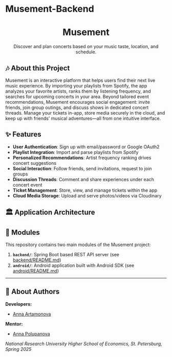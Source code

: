 # Musement-Backend

<div align="center">
  <h1>Musement</h1>
  <p>Discover and plan concerts based on your music taste, location, and schedule.</p>
</div>

## 🎶 About this Project

Musement is an interactive platform that helps users find their next live music experience. By importing your playlists from Spotify, the app analyzes your favorite artists, ranks them by listening frequency, and searches for upcoming concerts in your area. Beyond tailored event recommendations, Musement encourages social engagement: invite friends, join group outings, and discuss shows in dedicated concert threads. Manage your tickets in-app, store media securely in the cloud, and keep up with friends’ musical adventures—all from one intuitive interface.

## ✨ Features

* **User Authentication**: Sign up with email/password or Google OAuth2
* **Playlist Integration**: Import and parse playlists from Spotify
* **Personalized Recommendations**: Artist frequency ranking drives concert suggestions
* **Social Interaction**: Follow friends, send invitations, request to join groups
* **Discussion Threads**: Comment and share experiences under each concert event
* **Ticket Management**: Store, view, and manage tickets within the app
* **Cloud Media Storage**: Upload and serve photos/videos via Cloudinary

## 🏛️ Application Architecture

<!-- Architecture diagram and high-level components go here -->

## 🧩 Modules

This repository contains two main modules of the Musement project:

1. **`backend/`**: Spring Boot based REST API server (see [backend/README.md](backend/README.md))
2. **`android/`**: Android application built with Android SDK (see [android/README.md](android/README.md))

---

## 👥 About Authors

**Developers:**

* [Anna Artamonova](https://github.com/chepyr)

**Mentor:**

* [Anna Polupanova](https://github.com/)

*National Research University Higher School of Economics, St. Petersburg, Spring 2025*

